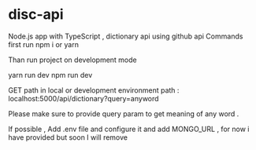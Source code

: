 # disc-api
Node.js app with TypeScript , dictionary api using github api
 Commands 
 first run 
 npm i
 or
 yarn

 Than run project on development mode

 yarn run dev
 npm run dev

GET path in local or development environment
path : localhost:5000/api/dictionary?query=anyword

Please make sure to provide query param to get meaning of any word .

If possible , Add .env file and configure it and add MONGO_URL , for now i have provided but soon I will remove 

